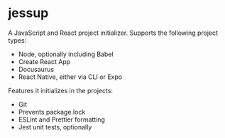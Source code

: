 # jessup

A JavaScript and React project initializer. Supports the following project types:

- Node, optionally including Babel
- Create React App
- Docusaurus
- React Native, either via CLI or Expo

Features it initializes in the projects:

- Git
- Prevents package.lock
- ESLint and Prettier formatting
- Jest unit tests, optionally
